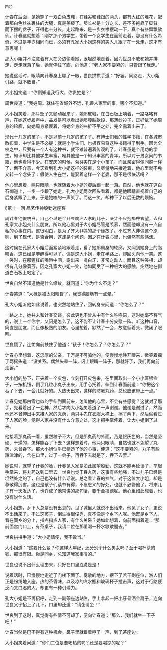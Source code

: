     四〇 

   计春在后面，见她穿了一双白色皮鞋，在鞋尖和鞋跟的两头，都有大红的堆花，配着那白色丝袜裹住的大腿，真是美极了。那长衫是十分之长，差不多拖靠了脚背。而下摆的岔子，开得也十分长，走起路来，是一步衣襟摆动一下，真个有些飘飘欲仙。计春这就想着：刚才那个男学生，带着一个女学生在面前走着，那没有什么希奇，不过是年岁相同而已，必须有孔家大小姐这样的美人儿跟了在一处走，这才有意思呢！

   那大小姐并不注意着有人在旁边偷看她，很坦然地走着。因为世良不敢和她并排走，走走就落了后，她就停住了脚，向他道：“老人家不要紧的，只管跟了我走。”

   她说这话时，眼睛向计春身上瞟了一眼，世良拱拱手道：“好罢。同路走，大小姐引路，就不敢当。”

   大小姐笑道：“你倒知道我行大，你贵姓是？”

   周世良道：“我姓周。就住在省城外不远，孔善人家里的事，哪个不知道。”

   大小姐笑着，那耳坠子又颤动起来了，她那皮鞋，在白石板上响着，一路咯咯有声，在她这步履声中，益发是可以看出她那腰肢款段，那薄纱衫子，正好依了她周身的轮廓，向她周身紧裹着，将她全身的曲折不平之处，完全露着出来了。

   现代十几岁的孩子，不是以前十几岁的孩子了。有博士们著的性学书籍，在各城市散布着，中学生是不必提；就是小学生们，也极容易将这种书籍得了到手。因为全校之中，只要有一个人有这种书，就不难普遍着传观的了。计春虽是个用功的学生，知识却比其他学生丰富，唯其他是一个知识丰富的青年，所以对于男女间的书籍，他也看得不少。在安庆的时候，菊芬实在是个小孩子，而且亲密得像同胞一样了，倒不介意，今天看到孔大小姐这样的装束，又尽量地来接近着，他心里就不免又转一个念头了：假使人生在世，能娶着这样一个老婆，那不是很快活吗？

   他心里想着，两只眼睛，也就随着大小姐的脚后跟一起一落。自然，他也就在这白石御道上，一步一步跟了她走，孔大小姐两次回头看着，都是他眼睛直视着自己的后身紧跟了上来，于是她嗤的一声笑了。而这一笑，却种下了以后无数的烦恼。

   §第十一回 品茗传神殷勤迷座客

   周计春他很明白，自己不过是个开豆腐店人家的儿子，决计不应抱那种奢望，去和孔家大小姐交什么朋友。所以他心里对于大小姐尽管是羡慕，然而他却没有一点自私的心事在内。这很明白，是为了齐大非偶的那个缘故了。不过齐大非偶这个原则，到了现代，是否合用，这却是个问题。因之在计春心里，也偶然有些荡漾。

   这时候在孔家大小姐后面紧紧地跟着走，看了她那周身的轮廓，又闻到她身上的脂粉香，这已经是麻醉得可以了。偏是这大小姐，走在半路上，却回头向他一笑。这一笑时，在那猩红的嘴唇中间，露出来一排白牙，非常之动人；而且这种笑相，却很有几分像菊芬，因之孔家大小姐一笑，他如同受了一种极大的感触，突然地在御道白石板上站定了。

   世良自然不知道他是什么缘故，就问道：“你为什么不走？”

   计春笑道：“大概是被太阳晒昏了，我觉得脑筋有一点晕。”

   孔大小姐听他如此说着，也突然地站住了，回转身来问道：“你怎么了？”

   一路之上，她并未和计春交谈，彼此更也不曾从中有什么称呼语，这时她毫不客气的，说上一个你字，又问是怎么了，这不能不让计春十分安慰一阵。听这种口音，简直是朋友，而且像极熟的朋友。心里想着，默然了一会，故意低着头，微闭了眼睛。

   世良慌了，连忙向前扶住了他道：“孩子！你怎么了？你怎么了？”

   计春心里想着，这忠厚的父亲，千万是不可骗他的，便慢慢地睁开眼来，微笑着摇了两摇头道：“没关系。偶然头晕一阵，闭上眼睛一阵子，那就好了，我们再向前走罢。”

   大小姐的胁下，正夹着一个皮包，立刻打开皮包来，在里面取出一个小小匾银盒子，一按机钮，倒了几粒小丸子出来，用手心托着，伸到计春面前道：“你把这个吞了下去，一会儿就好的。大热天出来，这样的防暑丸药，总也应该带上一点。”

   计春见她那白雪也似的手伸到面前来，怎叫他的心里，不会有些感觉？这就对了那手，先看着出了一会神，然后才向大小姐笑着道了一声谢谢。他谢是谢过了，然而他还不曾伸出手来接人家的丸药，两只手先在衣服大襟上，擦了两下，然后偷看过了人家的脸，觉得人家并没有什么介意之处，这才把手掌伸着，让大小姐倒了过来。

   他接着那丸药一看，虽然粒子不大，但是那丸药的外面，乃是银灰色的，当然是坚硬、干燥的，怎样能吞了下去？这样想着时，他两只眼睛，自然也就不免望了丸药，未曾吞下。那大小姐似乎已猜透了他的心事，便道：“这不要紧的，丸子有些甜津津的，含在口里，过了一会子，再吞下去就是了，吞下去罢。”

   她说时，就望了计春的脸，计春见人家是如此属望殷勤，这就不能再延误了，举起手掌来，将丸药送到口里去。世良也觉干吞丸药，这事有些勉强，不过儿子已经是坦然处之的了，自己也没有什么话说。总之看计春的神气，对于这位大小姐，却是尊敬得厉害。这也是孩子们读书有得，不忘恩义的好处，也就不必管他了。将来儿子有一天发达了，也许成了他常讲的那句话，要千金报德呢。他心里如此想着，也没有说什么话。

   大小姐想，乡下人总是没有出息的，见了城里人就说不出话来，他见了女子，更说不出话来了。不过这孩子，倒生得很俊秀，真不像是个乡下人呢。他既是乡下人，看在同乡的分上，指点指点人家，有什么关系？她如此想着，向前面指着道：“那前面宫门口上，有茶桌子，我请二位在那里喝一杯水歇歇腿去。”

   世良拱拱手道：“大小姐请便，我不敢当。”

   大小姐道：“这要什么紧？你这样大年纪，还分别个什么男女吗？至于喝杯茶的钱，那很有限。你是同乡，总知道我家事情的。”

   世良也说不出什么理由来，只好在口里连说是是！

   说着话时，已慢慢地走近了门楼下面了。宽敞的地方，摆下了若干副座位，游人们正是纷纷地入座。热的茶香味，以及凉的汽水瓶和玻璃杯子撞击声，这对于行路疲乏而又口渴的人，却更有一种引诱力。

   孔大小姐是不再招呼，走到一副茶座边站住，手上拿起一把小牙骨洒金扇子，连向世良父子招上了几下，口里却还道：“请坐请坐！”

   世良到了这时，真觉得有些情不可却了，便向计春道：“那么，我们就坐一下子吧！”

   计春当然是巴不得有这种机会，鼻子里就跟着哼了一声，到了茶座边。

   大小姐笑着问道：“你们二位是要喝热的呢？还是要喝凉的呢？”

